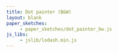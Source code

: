 ```yaml
---
title: Dot painter (B&W)
layout: blank
paper_sketches:
     - paper_sketches/dot_painter_bw.js
js_libs:
     - jslib/lodash.min.js
---
```



<div >
	<canvas id="myCanvas" width="500" height="500"></canvas>
</div>
